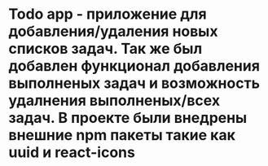 # Todo app - приложение для добавления/удаления новых списков задач. Так же был добавлен функционал добавления выполненых задач и возможность удалнения выполненых/всех задач. В проекте были внедрены внешние npm пакеты такие как uuid и react-icons
